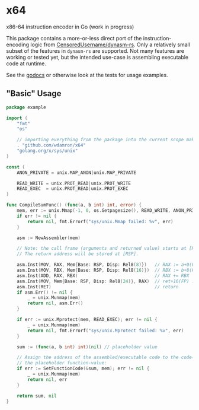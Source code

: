 # x64

x86-64 instruction encoder in Go (work in progress)

This package contains a more-or-less direct port of the instruction-encoding logic from [CensoredUsername/dynasm-rs](https://github.com/CensoredUsername/dynasm-rs). Only a relatively small subset of the features in `dynasm-rs` are supported. Not many features are working or tested yet, but the intended use-case is assembling executable code at runtime.

See the [godocs](https://godoc.org/github.com/wdamron/x64) or otherwise look at the tests for usage examples.

## "Basic" Usage

```go
package example

import (
	"fmt"
	"os"

	// importing everything from the package into the current scope makes for less noise
	. "github.com/wdamron/x64"
	"golang.org/x/sys/unix"
)

const (
	ANON_PRIVATE = unix.MAP_ANON|unix.MAP_PRIVATE

	READ_WRITE = unix.PROT_READ|unix.PROT_WRITE
	READ_EXEC  = unix.PROT_READ|unix.PROT_EXEC
)

func CompileSumFunc() (func(a, b int) int, error) {
	mem, err := unix.Mmap(-1, 0, os.Getpagesize(), READ_WRITE, ANON_PRIVATE)
	if err != nil {
		return nil, fmt.Errorf("sys/unix.Mmap failed: %v", err)
	}

	asm := NewAssembler(mem)

	// Note: the call frame (arguments and returned value) starts at [RSP+8].
	// The return address will be stored at [RSP].

	asm.Inst(MOV, RAX, Mem{Base: RSP, Disp: Rel8(8)})   // RAX := a+0(FP)
	asm.Inst(MOV, RBX, Mem{Base: RSP, Disp: Rel8(16)})  // RBX := b+8(FP)
	asm.Inst(ADD, RAX, RBX)                             // RAX += RBX
	asm.Inst(MOV, Mem{Base: RSP, Disp: Rel8(24)}, RAX)  // ret+16(FP) := RAX
	asm.Inst(RET)                                       // return
	if asm.Err() != nil {
		_ = unix.Munmap(mem)
		return nil, asm.Err()
	}

	if err := unix.Mprotect(mem, READ_EXEC); err != nil {
		_ = unix.Munmap(mem)
		return nil, fmt.Errorf("sys/unix.Mprotect failed: %v", err)
	}

	sum := (func(a, b int) int)(nil) // placeholder value

	// Assign the address of the assembled/executable code to the code-pointer within
	// the placeholder function-value:
	if err := SetFunctionCode(&sum, mem); err != nil {
		_ = unix.Munmap(mem)
		return nil, err
	}

	return sum, nil
}

```
